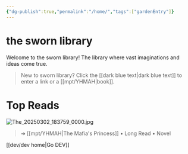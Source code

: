 ```yaml
---
{"dg-publish":true,"permalink":"/home/","tags":["gardenEntry"]}
---
```


# the sworn library
Welcome to the sworn library!
The library where vast imaginations and ideas come true.

> New to sworn library?
Click the [[dark blue text\|dark blue text]] to enter a link or a [[mpt/YHMAH\|book]].

# Top Reads
![The_20250302_183759_0000.jpg](/img/user/a%20storage/The_20250302_183759_0000.jpg)
>  ➔ [[mpt/YHMAH\|The Mafia's Princess]] • Long Read • Novel


[[dev/dev home\|Go DEV]]